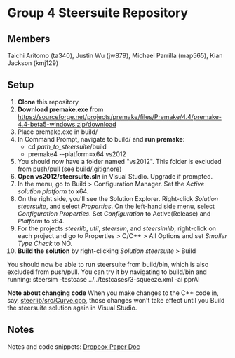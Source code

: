 # Group 4 Steersuite Repository

## Members
Taichi Aritomo (ta340), Justin Wu (jw879), Michael Parrilla (map565), Kian Jackson (kmj129)


## Setup
1. **Clone** this repository
2. **Download premake.exe** from https://sourceforge.net/projects/premake/files/Premake/4.4/premake-4.4-beta5-windows.zip/download
3. Place premake.exe in build/
4. In Command Prompt, navigate to build/ and **run premake**:
   - cd *path_to_steersuite*/build
   - premake4 --platform=x64 vs2012
5. You should now have a folder named "vs2012". This folder is excluded from push/pull (see [build/.gitignore](build/.gitignore))
6. **Open vs2012/steersuite.sln** in Visual Studio. Upgrade if prompted.
7. In the menu, go to Build > Configuration Manager. Set the *Active solution platform* to x64.
8. On the right side, you'll see the Solution Explorer. Right-click *Solution steersuite*, and select *Properties*. On the left-hand side menu, select *Configuration Properties*. Set *Configuration* to Active(Release) and *Platform* to x64.
9. For the projects *steerlib*, *util*, *steersim*, and *steersimlib*, right-click on each project and go to Properties > C/C++ > All Options and set *Smaller Type Check* to NO.
10. **Build the solution** by right-clicking *Solution steersuite* > Build

You should now be able to run steersuite from build/bin, which is also excluded from push/pull.
You can try it by navigating to build/bin and running: steersim -testcase ../../testcases/3-squeeze.xml -ai pprAI

**Note about changing code**
When you make changes to the C++ code in, say, [steerlib/src/Curve.cpp](steerlib/src/Curve.cpp), those changes won't take effect until you Build the steersuite solution again in Visual Studio.


## Notes
Notes and code snippets: [Dropbox Paper Doc](https://paper.dropbox.com/doc/Steersuite-Assignments-4pWAWAmWmpfuaMozsfF6y?_tk=share_copylink)
